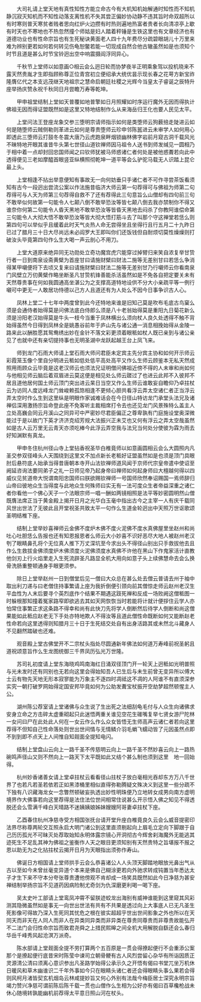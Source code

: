 <!-- { "loadSidebar": true } -->
　　大司礼请上堂天地有真性知性方能立命古今有大机知机始解通时知性而不知机静沉寂灭知机而不知性动落支离性机不失其尝正偏妙协动静不违其旨时命双超所以有时寒则普天寒贫者贱者思向红炉火边攒有时热则遍地热富者贵者长向清凉亭上歇有时天也不寒地也不热忽然撞个师姑是妇人踏着秤锤是生铁这里也有文章经济也有道德功业也有性命宗旨也有生死秘诀黄面老人四十九年费尽分疏碧眼胡儿十万里来难为辨别更若如何若何转见伤龟恕鳖若能一切现成自然合他古辙虽然如是也须知个时节且道是甚么时节宝铃迥出空中响震摄阎浮同异心。

　　千秋节上堂师以如意画○相云会么迥日轮而协梦夜半正明乘象驾以投机晓来不露天然贵胤才生即指顾称尊正位青宫初立便绍承大统优昙示现长春之花萼方新宝祚隆膺亿代之本支远茂继天地祖宗之慧命启朝廷社稷之光辉今当皇太子睿诞之辰特升座举扬庆赞永祝千秋同日月尝瞻万寿等乾坤。

　　甲申祖堂结制上堂如天普覆如地普擎如日月照耀如时序运行魔外无因而得执计佛祖无因而得证盟既然如是这里又特地结制作么从来海岳归王化也要人民见太平。

　　上堂问法王登座龙象交参三堕明宗请师指示如何是类堕师云狗薮掊走陡进云如何是随堕师云贼侧勒则革进云如何是尊贵堕师云珍申邻陈嚚进云未审学人如何用心即透此三堕师云打鼓冬冬震大唐乃云虎跑泉畔烟锁幽林佛字岩前月窥古洞千载风光不昧特地开眼其谁昔牛头第七世径山道钦禅师因马祖令人送书到师发缄见一圆相乃于相中着一点却封回忠国师闻之曰钦师犹被马师惑诸仁者何处是被他惑聻若向此中透得便见三老如摩醯首眼竖亚纵横照彻乾坤一道平等会么驴驼马载无人识踏上昆仑最上头。

　　上堂相逢不拈出举意便知有事故无一向何妨垂只手诸仁者不可作寻尝茶饭看须知有古今一段迥出尝流公案以作法施昔临济大师云第一句荐得可与佛祖为师第二句荐得可与人天为师第三句荐得自救不了还有荐得此三句意旨么山僧却有四句前三句不敢举似何故第一句能令人七颠八倒不敢举恐汝等皆七颠八倒去我亦禁制你不得又谁奈你何第二句能令人昏天黑地不敢举恐汝等皆昏天黑地去闷杀了你教阿谁偿命第三句能令人大彻大悟不敢举恐汝等皆大彻大悟打筋斗去了叫那个守这禅堂若恁么则第四句可以举似乎且缓着此时天气炎热人命无尝得坐且坐得行且行五月二十九昨日已过了腊月三十日大尽尚远未必阎罗大王即叫你们还饭钱但自耐烦切莫性燥燥则打破汝头毕竟第四句作么生大喝一声云剖心不用刀。

　　上堂大道原来绝异同无功勋处立奇功魔宫虎穴能穿过掉臂归来笑自浓复举甘贽行者一日到南泉设斋黄檗为首座甘曰请施财檗曰财法二施等无差别甘曰若恁么争消得某甲嚫便将下去顷又复来曰请施财檗曰财法二施等无差别甘乃行嚫师云你看南泉门风壁立万仞黄檗作略坐断圣凡甘贽机锋善能杀活虽然如是不免各自把定要关未有天然尊贵事在何如我圆通高坐湛公为之支撑高道特地设供不分大小亲疏平等一例行嚫可中更无一人敢居功恃德以己方人且道还有为人处么不因今日事争识古人心。

　　凤林上堂二十七年中两度曾到此今还特地来谁是旧知己莫是吹布毛底古鸟窠么须是会通侍者始得莫是问佛法底白侍郎么须是八十老翁始得莫是重阳九日菊花新么须是汾阳老汉始得莫是牛头一枝今当重于凤林横出么须向杖人良久处透得不触不背始得虽然今日得到凤林全是姚愚谷前年于庐山先与诸公通一消息相挽始得从金陵一路来此以酬胜愿其鸳鸯绣出妙在金针不落文彩更须着眼秪如杖人既已亲到与诸公亲见了也就中还有亲切提持事也无明圣湖中龙跃起越王台上凤飞来。

　　师到龙门石雨大师请上堂石雨大师问君臣未定宾主先分宾主协和如何开示师云彩霞笼玉像个里自分明进云秪如低处低平高处高平又作么生师云顾鉴本无私天然成照用雨顾众云毕竟是这老汉师云也须法兄证明僧问佛祖近傍不得的人未审和尚如何与他相见师云脑后着双眉进云莫这便是相见处么师云蹉过了也进云此邦不入彼邦不居且道他居何国土师云顶门突出进云杲日当空又作么生师云谁敢妄自瞻仰乃卓拄杖云为访同人度远峰龙门耸峻赖孤筇相逢不更倾心胆共看浮云弄太空诸仁者正当浮云弄太空时作么生到这里纵是明眼作家诚难话会在今日径山特访龙门承堂头法兄及诸禅侣深用激扬宗旨命登此座不免客听主裁相席打令去也还见龙门风景殊特么盖主人立处高巍会同云月溪山之同异可中严密妙尽君臣偏正之尊卑孰有门庭施设堂奥深微能过于是以故门下英才济济克绍芳规大法振兴正未艾也又何有浮云之弄太空哉虽然如是古人云万里无云青天亦须吃棒今此浮云弄空我与法兄当何处分使彼为霖为雨去好知渊默有真龙。

　　甲申冬住杭州径山寺上堂拈香祝圣毕白椎竟师以如意画圆相云会么大圆照内凡圣交参双径峰头人天围绕到这里文不加点新长老秪好证盟虽然如是也须是顶门具眼肘后悬符底人始承当得昔唐朝本寺开山法钦禅师道风闻于京师代宗皇帝遣中使诏至阙延咨询法要同弟子之礼一日师见帝乃起身帝曰禅师如何起身师曰大檀越何得以四威仪见贫道帝大悦谓南阳忠国师曰朕欲赐钦禅师一号国师欣然奉诏赐国一焉师辞归山帝曰彼地众生当得度与此地众生何殊师曰实无有一法可度众生者帝益深重之诸仁者你看他一个佛心天子一个法眼宗师一唱一酬如两镜相照是法平等妙密圆明然山僧既膺法席正当于黄金殿上揭开日月之光华白玉毫中指出古今之主宰一人有庆千载同风世出世法了无彼此且开堂祝圣共致太平一句作么生道金轮迥出中天照万世讴歌颂圣明结椎下座。

　　结制上堂举妙喜禅师云金佛不度炉木佛不度火泥佛不度水真佛屋里坐赵州和尚吐心吐胆恁么告报也还有知恩报恩者么师云大小妙喜不识好恶尽大地人被赵州老汉刳了眼睛鼻孔将个无位真人推下万丈深坑至今求出头不得径山别出只手救拔他去且作么生救拔金佛须度炉木佛须度火泥佛须度水真佛不许他在黑山下作鬼家活计直教他剑刃上行火焰里走入生死流辟圣凡路显全机大用向如意子头上续佛慧命去会么换骨洗肠重整顿通身手眼更须参。

　　除日上堂举赵州一日到僧堂后见一僧曰大众总在甚么处去僧云普请去州于袖中取出利刀递与曰老僧住持事繁请上座为我折倒便引颈向前其僧惊走师云赵州老汉生平血性为人末后要寻个英烈底作个结果不期遇这跂死禅和反成一场败阙这僧秪图一时躲根那知撞着冤家路窄即欲逃去其如天网恢恢当时若能将计就计便拶住云学人亦怕常住事繁正求这条路不得幸和尚有此快刀先将学人倒断然后待学人倒断和尚这僧果能如此秪应赵老无下手处亦特地欺人不得汝等且道此僧性命既断如何又能断赵老性命若向这里透得则知腊月三十日于生死结交处自有出身活路其或未然北斗藏身人不见翻然踏破也还难。

　　观音殿上堂古佛堂开不二宗杖头指处尽圆通新年佛法如何道万寿峰前祝圣躬且道祝颂意旨作么生龙图统御三千界凤历弘光万世隆。

　　苏司礼初度请上堂东海晓鸡鸣南海红日涌双径顶门开一轮天上迥秪如光明普照与光未发时还有同别也无若向这里会得始知吾人已生后与未生前曾无变异所以傅大士云有物先天地无形本寂寥能为万象主不逐四时凋祗这不凋的人阿谁不有直须深参实究一朝打破罗网始得定国安邦毕竟如何为公助发聻宝杖振开空劫梦超然顿惺主人公。

　　湖州陈公荐室请上堂诸佛与众生说了生出死之法细刮龟毛付与人众生向诸佛求安身立命之方击碎太虚重砌起只此迷悟两重关谁见空花生碓嘴复举七贤女游尸陀林一女问曰尸在此处此人何在一女云作么作么众女皆悟无生师高声云诸仁者若向这里荐得不但知自己性命落处则世出世间情与无情鳞介羽毛蜎飞蠕动皆了元因虽然点即不到到即不点天上人间惟自知觌面全提知电闪。

　　结制上堂盘山云向上一路千圣不传慈明云向上一路千圣不然妙喜云向上一路热碗鸣声径山又则不然向上一路天下太平既如此又结个甚么制也须到这里　地一回始得。

　　杭州妙香诸善女请上堂卓拄杖云看看径山拄杖子放白毫相光吞却东方万八千世界了也若凡若圣若依若正如黑漆桶里相似直得弥勒腾疑文殊决义到这里一些分疏不下独有八识藏海龙女一念瞥然顿破妄执透出妙性明珠便乃立地转女成男向南方虚明境界作大佛事若向这里荐得是法住法位世间相常住说甚么开示悟入佛之知见不得透脱还会么雪满千峰白天晴路不迷姨姨娘姊妹嫂嫂阿哥妻卓拄杖下座。

　　乙酉春住杭州净慈寺受方相国张抚台请开堂升座白椎竟良久云会么威音提密印法界尽称尊两轮交互照永启大明门诸公到这里直须剔起向上眉毛立定向下脚跟于自己历历孤光不可昧灭处荐取始知永明体露宗镜心开洞彻古今辉舍刹海魔外无能逃其迹死生不足乱其神为佛祖之鉴衡作人天之眼目更须知别有天然贵特之旨堪报不报之恩以助无为之化拈拄杖云揭开日月为天眼指出须弥作寿山。

　　佛诞日方相国请上堂师拱手云会么恭喜诸公人人头顶天脚踏地眼放光鼻出气从古以至如今未曾丝毫变异道个本来是佛自己糊涂更若向外驰求转成钝置当年悉达太子才生下来不守本分夸张尊贵遭他傍观不肯却成一场笑具既然如此今日净慈为甚安禅结制举扬宗旨不见道药因病险制尤奇剑为仇深磨更利喝一喝下座。

　　吴太史叶工部请上堂鸾凤冲霄不留朕迹蛟龙出海别有威神谁能到这里窥其风彩测其隐微虽然如是事无一向世出世法有共有不共果是透过向上大事底人已无凡圣生死影像可得故乃深入生死同其忧危之根在彼实超超乎世出世间影象之外也所以在天同天而非天在人同人而非人在异类同异类而非异类在尊贵同尊贵而非尊贵故能弘开不二法门会归性命宗旨而致君尧舜之上措民熙皞之间全机大用解脱自繇还会么春归华岳千峰秀风起沧溟万派奇。

　　陈水部请上堂觌面全提不劳打算两个五百原是一贯会得撩起便行不会重添公案那个是撩起便行底昔宋时陈莹中谏司立朝骨鲠有古人风烈尝留心杂华有所诣因质正灵源清公清曰须离心意识参出凡圣路学始得公承示久之开悟有偈曰书堂兀坐万机休日暖风和草木幽谁识二千年外事如今只在眼睛头诸仁者还会得眼睛头事么果若会得则风柯月渚皆契玄机烟岛云林咸提妙旨又何心外别有法哉今梅臣居士深究永明宗旨竭力赞兴净慈可谓前陈后陈千载一贯也山僧作么生相为公好亦有偈曰百草欃枪战未休心随境转孰能幽机前荐得太平意日照山河在杖头。

